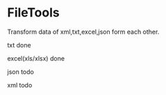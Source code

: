 # FileTools

Transform data of xml,txt,excel,json form each other.

txt done

excel(xls/xlsx) done

json todo

xml todo

